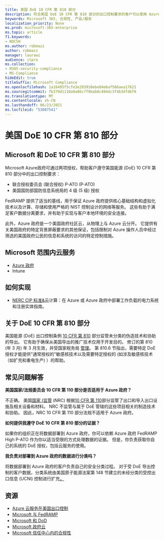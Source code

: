 ```yaml
---
title: 美国 DoE 10 CFR 第 810 部分
description: 符合美国 DoE 10 CFR 第 810 部分的出口控制要求的客户可以使用 Azure 政府。
keywords: Microsoft 365, 合规性, 产品/服务
localization_priority: None
ms.prod: microsoft-365-enterprise
ms.topic: article
f1.keywords:
- NOCSH
ms.author: robmazz
author: robmazz
manager: laurawi
audience: itpro
ms.collection:
- M365-security-compliance
- MS-Compliance
hideEdit: true
titleSuffix: Microsoft Compliance
ms.openlocfilehash: 1a16495f5cfe3e293910ebe84e6af566aea17621
ms.sourcegitcommit: fb379d1110a9a86c7f9bab8c484dc3f4b3dfd6f0
ms.translationtype: MT
ms.contentlocale: zh-CN
ms.lasthandoff: 06/23/2021
ms.locfileid: "53087541"
---
```

# <a name="us-doe-10-cfr-part-810"></a>美国 DoE 10 CFR 第 810 部分

## <a name="microsoft-and-doe-10-cfr-part-810"></a>Microsoft 和 DoE 10 CFR 第 810 部分

Microsoft Azure政府可通过两项授权，帮助客户遵守美国能源 (DoE) 10 CFR 第 810 部分中的出口控制要求：

- 联合授权委员会 (联合授权) P-ATO (P-ATO) 
- 美国国防部国防信息系统局的 4 级 (5 级) 授权

FedRAMP 提供了适当的基线，用于保证 Azure 政府提供核心基础结构和虚拟化技术以及计算、存储和使用严格的 NIST 控制设计的网络等服务。 这些有助于满足客户数据分离要求，并有助于实现与客户本地环境的安全连接。

此外，Azure 政府是一个美国政府社区云，从物理上与 Azure 云分开。 它提供有关美国政府的特定背景屏蔽要求的其他保证，包括限制对 Azure 操作人员中经过筛选的美国政府公民的信息和系统的访问的特定控制措施。

## <a name="microsoft-in-scope-cloud-services"></a>Microsoft 范围内云服务

- [Azure 政府](https://aka.ms/AzureCompliance)
- Intune

## <a name="how-to-implement"></a>如何实现

- [NERC CIP 标准&](https://aka.ms/AzureNERC)云计算：在 Azure 或 Azure 政府中部署工作负载的电力系统和注册实体指南。

## <a name="about-doe-10-cfr-part-810"></a>关于 DoE 10 CFR 第 810 部分

美国能源 (DoE) 出口控制条例 [10 CFR 第 810](https://www.govinfo.gov/content/pkg/FR-2015-02-23/pdf/2015-03479.pdf) 部分监管未分类的伪造技术和协助的导出。 它有助于确保从美国导出的推广技术仅用于开发目的。 修订的第 810 (年 3 月) 年 3 月生效，并受国家税务局 [管理](https://www.energy.gov/nnsa/national-nuclear-security-administration)。 第 810.6 节指出，需要特定 DoE 授权才能提供"通常授权的"敏感核技术以及需要特定授权的 (如涉及敏感核技术（如扩充和重电生产) ）的帮助。

## <a name="frequently-asked-questions"></a>常见问题解答

**美国国家/法规委员会 10 CFR 第 110 部分是否适用于 Azure 政府？**

不正确。 美国[国家 (监管](https://www.nrc.gov/) (NRC) 根据[10 CFR 第 110](https://www.nrc.gov/reading-rm/doc-collections/cfr/part110/)部分监管了出口和导入出口设施及相关设备和材料。 [](https://www.nrc.gov/about-nrc/ip/export-import.html) NRC 不监管与属于 DoE 管辖的这些项目相关的制造技术和协助。 因此，NRC 10 CFR 第 110 部分法规不适用于 Azure 政府。

**如何提供我遵守 DoE 10 CFR 第 810 部分的证据？**

如果你的组织正在将数据部署到 Azure 政府，你可以依赖 Azure 政府 FedRAMP High P-ATO 作为你以适当受限的方式处理数据的证据。 但是，你负责获取你自己的系统的 DoE 授权，包括云服务的使用。

**我负责对部署到 Azure 政府的数据进行分类吗？**

将数据部署到 Azure 政府的客户负责自己的安全分类过程。 对于受 DoE 导出控制的客户数据，分类系统由美国原子能源法案第 148 节建立的未经分类的受控出口信息 (UCNI) 控制进行扩充[。](https://www.epa.gov/laws-regulations/summary-atomic-energy-act)

## <a name="resources"></a>资源

- [Azure 云服务在美国出口控制](https://servicetrust.microsoft.com/ViewPage/TrustDocuments?command=Download&downloadType=Document&downloadId=c24c11f2-2cd4-444a-9160-19762855ad3a&docTab=6d000410-c9e9-11e7-9a91-892aae8839ad_FAQ_and_White_Papers)
- [Microsoft 与 FedRAMP](offering-fedramp.md)
- [Microsoft 和 DoD](offering-dod-disa-l2-l4-l5.md)
- [Microsoft 政府云](https://www.microsoft.com/enterprise/government)
- [Microsoft 信任中心内的合规性](https://www.microsoft.com/trust-center/compliance/compliance-overview)

